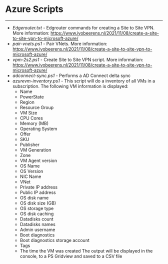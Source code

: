 # Azure Scripts
---
- *Edgerouter.txt* - Edgrouter commands for creating a Site to Site VPN. More information: https://www.ivobeerens.nl/2021/11/08/create-a-site-to-site-vpn-to-microsoft-azure/
- *pair-vnets.ps1* - Pair VNets. More information: https://www.ivobeerens.nl/2021/11/08/create-a-site-to-site-vpn-to-microsoft-azure/ 
- *vpm-2s2.ps1* - Create Site to Site VPN script. More information: https://www.ivobeerens.nl/2021/11/08/create-a-site-to-site-vpn-to-microsoft-azure/ 
- *adconnect-sync.ps1* - Performs a AD Connect delta sync
- *azurevm-inventory.ps1* - This script will do a inventory of all VMs in a subscription. The following VM information is displayed: 
  - Name
  - PowerState
  - Region
  - Resource Group
  - VM Size
  - CPU Cores
  - Memory (MB)
  - Operating System
  - Offer
  - SKU
  - Publisher
  - VM Generation
  - Zone
  - VM Agent version
  - OS Name
  - OS Version
  - NIC Name
  - VNet
  - Private IP address
  - Public IP address
  - OS disk name
  - OS disk size (GB)
  - OS storage type
  - OS disk caching
  - Datadisks count
  - Datadisks names
  - Admin username
  - Boot diagnostics
  - Boot diagnostics storage account
  - Tags
  - The time the VM was created
The output will be displayed in the console, to a PS Gridview and saved to a CSV file
